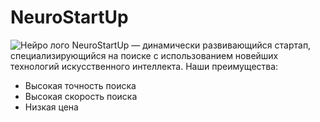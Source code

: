 ﻿# NeuroStartUp 
 ![Нейро лого](https://raw.githubusercontent.com/netology-ds-team/git-homeworks/refs/heads/main/1_self/logo.png)
NeuroStartUp — динамически развивающийся стартап, специализирующийся на поиске с использованием новейших технологий искусственного интеллекта. Наши преимущества:
- Высокая точность поиска
- Высокая скорость поиска
- Низкая цена



